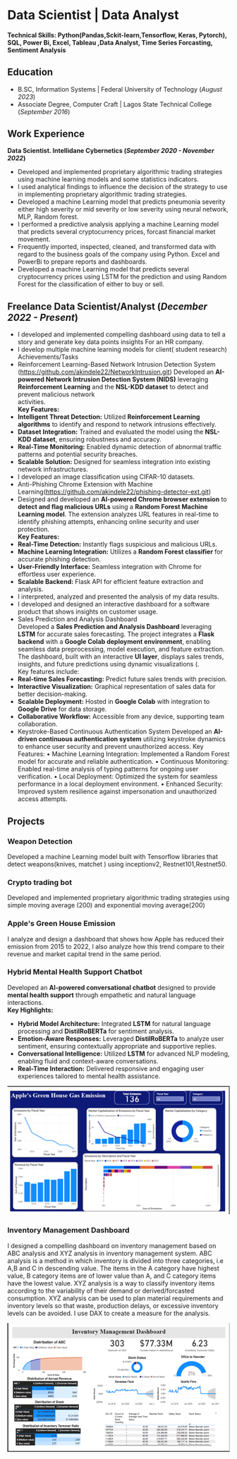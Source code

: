 # Data Scientist | Data Analyst

#### Technical Skills: Python(Pandas,Sckit-learn,Tensorflow, Keras, Pytorch), SQL, Power Bi, Excel, Tableau ,Data Analyst, Time Series Forcasting, Sentiment Analysis

## Education						       		 			        		
- B.SC, Information Systems | Federal University of Technology (_August 2023_)
- Associate Degree, Computer Craft	| Lagos State Technical College (_September 2016_)	

## Work Experience
**Data Scientist. Intellidane Cybernetics (_September 2020 - November 2022_)**
- Developed and implemented proprietary algorithmic trading strategies using machine learning models and some statistics indicators.
- I used analytical findings to influence the decision of the strategy to use in implementing proprietary algorithmic trading strategies.
- Developed a machine Learning model that predicts pneumonia severity either high severity or mid severity or low severity using neural network, MLP, Random forest.
- I performed a predictive analysis applying a machine Learning model that predicts several cryptocurrency prices, forcast financial market movement.
- Frequently imported, inspected, cleaned, and transformed data with regard to the business goals of the company using Python. Excel and PowerBi to prepare reports and dashboards.
- Developed a machine Learning model that predicts several cryptocurrency prices using LSTM for the prediction and using Random Forest for the classification of either to buy or sell.

## Freelance Data Scientist/Analyst (_December 2022 - Present_)
- I developed and implemented compelling dashboard using data to tell a story and generate key data points insights For an HR company.
- I develop multiple machine learning models for client( student research) Achievements/Tasks
- Reinforcement Learning-Based Network Intrusion Detection System (https://github.com/akindele22/NetworkIntrusion.git)
  Developed an **AI-powered Network Intrusion Detection System (NIDS)** leveraging **Reinforcement Learning** and the **NSL-KDD dataset** to detect and prevent malicious network     
  activities.  
**Key Features:**  
- **Intelligent Threat Detection:** Utilized **Reinforcement Learning algorithms** to identify and respond to network intrusions effectively.  
- **Dataset Integration:** Trained and evaluated the model using the **NSL-KDD dataset**, ensuring robustness and accuracy.  
- **Real-Time Monitoring:** Enabled dynamic detection of abnormal traffic patterns and potential security breaches.  
- **Scalable Solution:** Designed for seamless integration into existing network infrastructures.  
- I developed an image classification using CIFAR-10 datasets.
- Anti-Phishing Chrome Extension with Machine Learning(https://github.com/akindele22/phishing-detector-ext.git)
- Designed and developed an **AI-powered Chrome browser extension** to **detect and flag malicious URLs** using a **Random Forest Machine Learning model**. The extension analyzes URL features in real-time to identify phishing attempts, enhancing online security and user protection.  
**Key Features:**  
- **Real-Time Detection:** Instantly flags suspicious and malicious URLs.  
- **Machine Learning Integration:** Utilizes a **Random Forest classifier** for accurate phishing detection.  
- **User-Friendly Interface:** Seamless integration with Chrome for effortless user experience.  
- **Scalable Backend:** Flask API for efficient feature extraction and analysis.  
- I interpreted, analyzed and presented the analysis of my data results.
- I developed and designed an interactive dashboard for a software product that shows insights on customer usage.
- Sales Prediction and Analysis Dashboard  
Developed a **Sales Prediction and Analysis Dashboard** leveraging **LSTM** for accurate sales forecasting. The project integrates a **Flask backend** with a **Google Colab deployment environment**, enabling seamless data preprocessing, model execution, and feature extraction. The dashboard, built with an interactive **UI layer**, displays sales trends, insights, and future predictions using dynamic visualizations (.  
Key features include:  
- **Real-time Sales Forecasting:** Predict future sales trends with precision.  
- **Interactive Visualization:** Graphical representation of sales data for better decision-making.  
- **Scalable Deployment:** Hosted in **Google Colab** with integration to **Google Drive** for data storage.  
- **Collaborative Workflow:** Accessible from any device, supporting team collaboration.  
- Keystroke-Based Continuous Authentication System
Developed an **AI-driven continuous authentication system** utilizing keystroke dynamics to enhance user security and prevent unauthorized access.
Key Features:
•	Machine Learning Integration: Implemented a Random Forest model for accurate and reliable authentication.
•	Continuous Monitoring: Enabled real-time analysis of typing patterns for ongoing user verification.
•	Local Deployment: Optimized the system for seamless performance in a local deployment environment.
•	Enhanced Security: Improved system resilience against impersonation and unauthorized access attempts.

## Projects
### Weapon Detection 
Developed a machine Learning model built with Tensorflow libraries that detect weapons(knives, matchet ) using inceptionv2, Restnet101,Restnet50.

### Crypto trading bot 
Developed and implemented proprietary algorithmic trading strategies using simple moving average (200) and exponential moving average(200)

### Apple's Green House Emission

I analyze and design a dashboard that shows how Apple has reduced their emission from 2015 to 2022, I also analyze how this trend compare to their revenue and market capital trend in the same period.

### Hybrid Mental Health Support Chatbot
Developed an **AI-powered conversational chatbot** designed to provide **mental health support** through empathetic and natural language interactions.  
**Key Highlights:**  
- **Hybrid Model Architecture:** Integrated **LSTM** for natural language processing and **DistilRoBERTa** for sentiment analysis.  
- **Emotion-Aware Responses:** Leveraged **DistilRoBERTa** to analyze user sentiment, ensuring contextually appropriate and supportive replies.  
- **Conversational Intelligence:** Utilized **LSTM** for advanced NLP modeling, enabling fluid and context-aware conversations.  
- **Real-Time Interaction:** Delivered responsive and engaging user experiences tailored to mental health assistance.  


![Apple's Green House Emission](/Picture1.png)

### Inventory Management Dashboard
I designed a compelling dashboard on inventory management based on ABC analysis and XYZ analysis in inventory management system. ABC analysis is a method in which inventory is divided into three categories, i.e A,B and C in descending value. The items in the A category have highest value, B category items are of lower value than A, and C category items have the lowest value. XYZ analysis is a way to classify inventory items according to the variability of their demand or derived/forcasted consumption. XYZ analysis can be used to plan material requirements and inventory levels so that waste, production delays, or excessive inventory levels can be avoided. I use DAX to create a  measure for the analysis.

![Inventory Management Dashboard](/Picture3.png)



